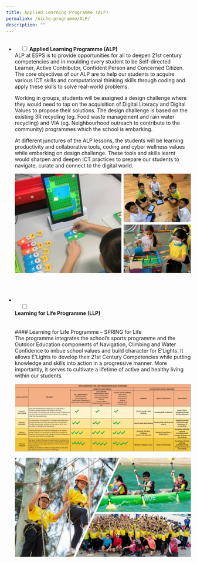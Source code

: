 ```yaml
---
title: Applied Learning Programme (ALP)
permalink: /niche-programme/ALP/
description: ""
---
```

<ul class="jekyllcodex_accordion">  
  <li>  
    <input type="checkbox" id="accordion1">  
		<label for="accordion1"><b>Applied Learning Programme (ALP)</b></label>  
    <div>  
ALP at ESPS is to provide opportunities for all to deepen 21st century competencies and in moulding every student to be Self-directed Learner, Active Contributor, Confident Person and Concerned Citizen. The core objectives of our ALP are to help our students to acquire various ICT skills and computational thinking skills through coding and apply these skills to solve real-world problems.

  

Working in groups, students will be assigned a design challenge where they would need to tap on the acquisition of Digital Literacy and Digital Values to propose their solutions. The design challenge is based on the existing 3R recycling (eg. Food waste management and rain water recycling) and VIA (eg. Neighbourhood outreach to contribute to the community) programmes which the school is embarking.

  

At different junctures of the ALP lessons, the students will be learning productivity and collaborative tools, coding and cyber wellness values while embarking on design challenge. These tools and skills learnt would sharpen and deepen ICT practices to prepare our students to navigate, curate and connect to the digital world.



![](/images/ALP/ALP.jpg)
    </div>  
</li>
	
  <li>  
    <input type="checkbox" id="accordion2">  
		<label for="accordion2"><b>Learning for Life Programme (LLP)</b></label>  
    <div>  			
			#### Learning for Life Programme – SPRING for Life <br>
The programme integrates the school’s sports programme and the Outdoor Education components of Navigation, Climbing and Water Confidence to imbue school values and build character for E’Lights. It allows E’Lights to develop their 21st Century Competencies while putting knowledge and skills into action in a progressive manner. More importantly, it serves to cultivate a lifetime of active and healthy living within our students.

![](/images/LLP/LLP.tif)

![](/images/LLP/LLP%20(All).jpg)
    </div>  
</li>